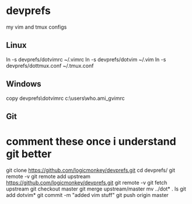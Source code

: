 # devprefs
my vim and tmux configs

Linux
-----
ln -s devprefs/dotvimrc     ~/.vimrc
ln -s devprefs/dotvim       ~/.vim
ln -s devprefs/dottmux.conf ~/.tmux.conf

Windows
-------
copy devprefs\dotvimrc c:\users\who.ami\_gvimrc

Git
---
# comment these once i understand git better
git clone https://github.com/logicmonkey/devprefs.git
cd devprefs/
git remote -v
git remote add upstream  https://github.com/logicmonkey/devprefs.git
git remote -v
git fetch upstream
git checkout master
git merge upstream/master
mv ../dot* .
ls
git add dotvim*
git commit -m "added vim stuff"
git push origin master

